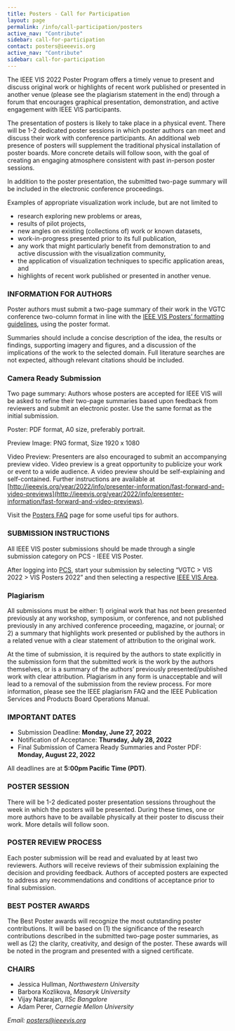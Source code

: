 ```yaml
---
title: Posters - Call for Participation
layout: page
permalink: /info/call-participation/posters
active_nav: "Contribute"
sidebar: call-for-participation
contact: posters@ieeevis.org
active_nav: "Contribute"
sidebar: call-for-participation
---
```


The IEEE VIS 2022 Poster Program offers a timely venue to present and discuss original work or highlights of recent work published or presented in another venue (please see the plagiarism statement in the end) through a forum that encourages graphical presentation, demonstration, and active engagement with IEEE VIS participants.

The presentation of posters is likely to take place in a physical event. There will be 1-2 dedicated poster sessions in which poster authors can meet and discuss their work with conference participants. An additional web presence of posters will supplement the traditional physical installation of poster boards. More concrete details will follow soon, with the goal of creating an engaging atmosphere consistent with past in-person poster sessions.   

In addition to the poster presentation, the submitted two-page summary will be included in the electronic conference proceedings. 

Examples of appropriate visualization work include, but are not limited to


* research exploring new problems or areas,
* results of pilot projects,
* new angles on existing (collections of) work or known datasets,
* work-in-progress presented prior to its full publication,
* any work that might particularly benefit from demonstration to and
  active discussion with the visualization community,
* the application of visualization techniques to
  specific application areas, and 
* highlights of recent work published or presented in another venue.

### INFORMATION FOR AUTHORS

Poster authors must submit a two-page summary of their work in the VGTC conference two-column format in line with the [IEEE VIS Posters’ formatting guidelines](https://tc.computer.org/vgtc/publications/conference), using the poster format.

Summaries should include a concise description of the idea, the results or findings, supporting imagery and figures, and a discussion of the implications of the work to the selected domain. Full literature searches are not expected, although relevant citations should be included.

### Camera Ready Submission

Two page summary: Authors whose posters are accepted for IEEE VIS will be asked to refine their two-page summaries based upon feedback from reviewers and submit an electronic poster. Use the same format as the initial submission.

Poster: PDF format, A0 size, preferably portrait.

Preview Image: PNG format, Size 1920 x 1080

Video Preview: Presenters are also encouraged to submit an accompanying preview video. Video preview is a great opportunity to publicize your work or event to a wide audience. A video preview should be self-explaining and self-contained. Further instructions are available at [http://ieeevis.org/year/2022/info/presenter-information/fast-forward-and-video-previews](http://ieeevis.org/year/2022/info/presenter-information/fast-forward-and-video-previews).

Visit the [Posters FAQ](http://ieeevis.org/year/2022/info/call-participation/posters-faq) page for some useful tips for authors.


### SUBMISSION INSTRUCTIONS

All IEEE VIS poster submissions should be made through a single submission category on PCS - IEEE VIS Poster.

After logging into [PCS](https://new.precisionconference.com/submissions), start your submission by selecting “VGTC > VIS 2022 > VIS Posters 2022” and then selecting a respective [IEEE VIS Area](http://ieeevis.org/year/2022/info/call-participation/area-model#description-of-vis-areas).

### Plagiarism
All submissions must be either: 1) original work that has not been presented previously at any workshop, symposium, or conference, and not published previously in any archived conference proceeding, magazine, or journal; or 2) a summary that highlights work presented or published by the authors in a related venue with a clear statement of attribution to the original work. 

At the time of submission, it is required by the authors to state explicitly in the submission form that the submitted work is the work by the authors themselves, or is a summary of the authors’ previously presented/published work with clear attribution. Plagiarism in any form is unacceptable and will lead to a removal of the submission from the review process. For more information, please see the IEEE plagiarism FAQ and the IEEE Publication Services and Products Board Operations Manual.

### IMPORTANT DATES

* Submission Deadline: **Monday, June 27, 2022**
* Notification of Acceptance: **Thursday, July 28, 2022**
* Final Submission of Camera Ready Summaries and Poster PDF: **Monday, August 22, 2022**

All deadlines are at **5:00pm Pacific Time (PDT)**.

### POSTER SESSION

There will be 1-2 dedicated poster presentation sessions throughout the week in which the posters will be presented. During these times, one or more authors have to be available physically at their poster to discuss their work. More details will follow soon.

### POSTER REVIEW PROCESS

Each poster submission will be read and evaluated by at least two reviewers. Authors will receive reviews of their submission explaining the decision and providing feedback. Authors of accepted posters are expected to address any recommendations and conditions of acceptance prior to final submission.

### BEST POSTER AWARDS 

The Best Poster awards will recognize the most outstanding poster contributions. It will be based on (1)  the significance of the research contributions described in the submitted two-page poster summaries, as well as (2) the clarity, creativity, and design of the poster. These awards will be noted in the program and presented with a signed certificate.


### CHAIRS

* Jessica Hullman, *Northwestern University*
* Barbora Kozlikova, *Masaryk University*
* Vijay Natarajan, *IISc Bangalore*
* Adam Perer, *Carnegie Mellon University*

*Email: [posters@ieeevis.org](mailto:posters@ieeevis.org)*

